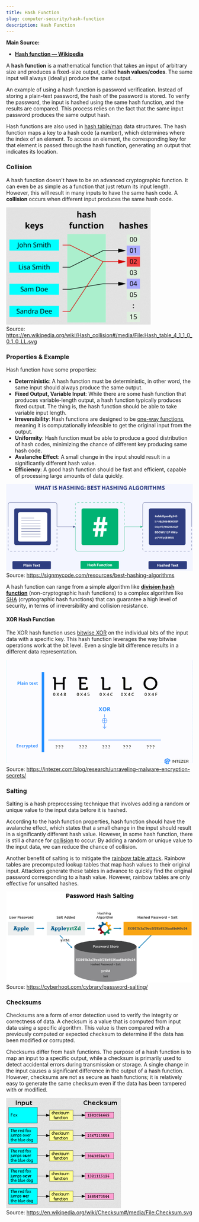 ```yaml
---
title: Hash Function
slug: computer-security/hash-function
description: Hash Function
---
```


**Main Source:**

- **[Hash function — Wikipedia](https://en.wikipedia.org/wiki/Hash_function)**

A **hash function** is a mathematical function that takes an input of arbitrary size and produces a fixed-size output, called **hash values/codes**. The same input will always (ideally) produce the same output.

An example of using a hash function is password verification. Instead of storing a plain-text password, the hash of the password is stored. To verify the password, the input is hashed using the same hash function, and the results are compared. This process relies on the fact that the same input password produces the same output hash.

Hash functions are also used in [hash table/map](/data-structures-and-algorithms/hash-table) data structures. The hash function maps a key to a hash code (a number), which determines where the index of an element. To access an element, the corresponding key for that element is passed through the hash function, generating an output that indicates its location.

### Collision

A hash function doesn't have to be an advanced cryptographic function. It can even be as simple as a function that just return its input length. However, this will result in many inputs to have the same hash code. A **collision** occurs when different input produces the same hash code.

![Hash collision](./hash-collision.png)  
Source: https://en.wikipedia.org/wiki/Hash_collision#/media/File:Hash_table_4_1_1_0_0_1_0_LL.svg

### Properties & Example

Hash function have some properties:

- **Deterministic**: A hash function must be deterministic, in other word, the same input should always produce the same output.
- **Fixed Output, Variable Input**: While there are some hash function that produces variable-length output, a hash function typically produces fixed output. The thing is, the hash function should be able to take variable input length.
- **Irreversibility**: Hash functions are designed to be [one-way functions](/computer-security/computer-security-fundamentals#one-way-function), meaning it is computationally infeasible to get the original input from the output.
- **Uniformity**: Hash function must be able to produce a good distribution of hash codes, minimizing the chance of different key producing same hash code.
- **Avalanche Effect**: A small change in the input should result in a significantly different hash value.
- **Efficiency**: A good hash function should be fast and efficient, capable of processing large amounts of data quickly.

![Hash function](./hashing.png)  
Source: https://signmycode.com/resources/best-hashing-algorithms

A hash function can range from a simple algorithm like **[division hash function](/data-structures-and-algorithms/hash-table#example)** (non-cryptographic hash functions) to a complex algorithm like [SHA](/computer-security/sha) (cryptographic hash functions) that can guarantee a high level of security, in terms of irreversibility and collision resistance.

#### XOR Hash Function

The XOR hash function uses [bitwise XOR](/computer-and-programming-fundamentals/bitwise-operation#xor) on the individual bits of the input data with a specific key. This hash function leverages the way bitwise operations work at the bit level. Even a single bit difference results in a different data representation.

![XOR hash function](./xor-hash-function.gif)  
Source: https://intezer.com/blog/research/unraveling-malware-encryption-secrets/

### Salting

Salting is a hash preprocessing technique that involves adding a random or unique value to the input data before it is hashed.

According to the hash function properties, hash function should have the avalanche effect, which states that a small change in the input should result in a significantly different hash value. However, in some hash function, there is still a chance for [collision](#collision) to occur. By adding a random or unique value to the input data, we can reduce the chance of collision.

Another benefit of salting is to mitigate the [rainbow table attack](/computer-security/other-attack-and-exploit#rainbow-table-attack). Rainbow tables are precomputed lookup tables that map hash values to their original input. Attackers generate these tables in advance to quickly find the original password corresponding to a hash value. However, rainbow tables are only effective for unsalted hashes.

![Hashing with salt](./salting.png)  
Source: https://cyberhoot.com/cybrary/password-salting/

### Checksums

Checksums are a form of error detection used to verify the integrity or correctness of data. A checksum is a value that is computed from input data using a specific algorithm. This value is then compared with a previously computed or expected checksum to determine if the data has been modified or corrupted.

Checksums differ from hash functions. The purpose of a hash function is to map an input to a specific output, while a checksum is primarily used to detect accidental errors during transmission or storage. A single change in the input causes a significant difference in the output of a hash function. However, checksums are not as secure as hash functions; it is relatively easy to generate the same checksum even if the data has been tampered with or modified.

![Checksum](./checksum.png)  
Source: https://en.wikipedia.org/wiki/Checksum#/media/File:Checksum.svg
